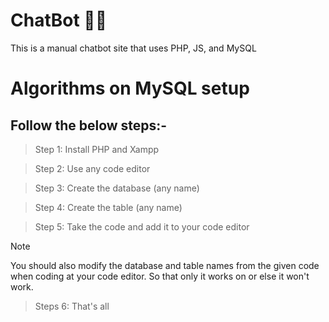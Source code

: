 # ChatBot 👨‍💻
This is a manual chatbot site that uses PHP, JS, and MySQL

# Algorithms on MySQL setup
## Follow the below steps:- 
> Step 1: Install PHP and Xampp

> Step 2: Use any code editor

> Step 3: Create the database (any name)

> Step 4: Create the table (any name)

> Step 5: Take the code and add it to your code editor  

> [!NOTE]
> You should also modify the database and table names from the given code when coding at your code editor. So that only it works on or else it won't work.

> Steps 6: That's all
